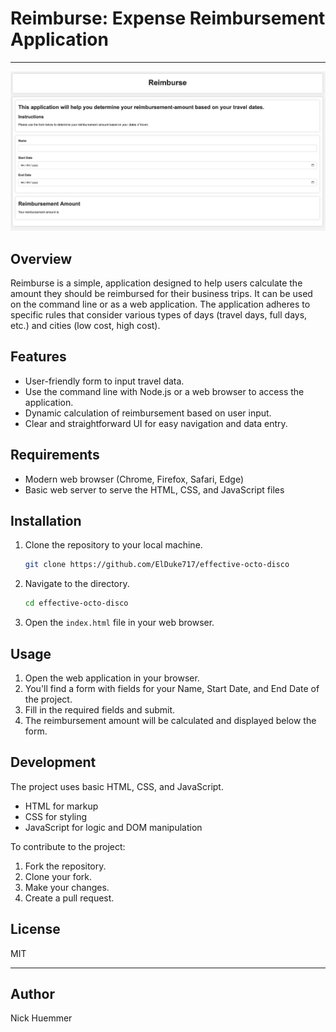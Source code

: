 # Reimburse: Expense Reimbursement Application

---

![Reimburse App](assets/img/reimburse_app_pic.png)

## Overview

Reimburse is a simple, application designed to help users calculate the amount they should be reimbursed for their business trips. It can be used on the command line or as a web application.  The application adheres to specific rules that consider various types of days (travel days, full days, etc.) and cities (low cost, high cost).

## Features

- User-friendly form to input travel data.
- Use the command line with Node.js or a web browser to access the application.
- Dynamic calculation of reimbursement based on user input.
- Clear and straightforward UI for easy navigation and data entry.

## Requirements

- Modern web browser (Chrome, Firefox, Safari, Edge)
- Basic web server to serve the HTML, CSS, and JavaScript files

## Installation

1. Clone the repository to your local machine.

   ```bash
   git clone https://github.com/ElDuke717/effective-octo-disco
   ```

2. Navigate to the directory.

   ```bash
   cd effective-octo-disco
   ```

3. Open the `index.html` file in your web browser.

## Usage

1. Open the web application in your browser.
2. You'll find a form with fields for your Name, Start Date, and End Date of the project.
3. Fill in the required fields and submit.
4. The reimbursement amount will be calculated and displayed below the form.

## Development

The project uses basic HTML, CSS, and JavaScript.

- HTML for markup
- CSS for styling
- JavaScript for logic and DOM manipulation

To contribute to the project:

1. Fork the repository.
2. Clone your fork.
3. Make your changes.
4. Create a pull request.

## License

MIT

---

## Author

Nick Huemmer
